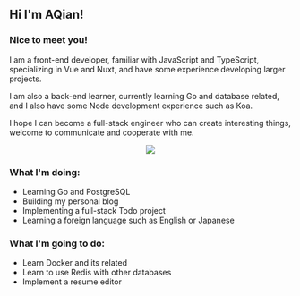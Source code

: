 ## Hi I'm AQian!

### Nice to meet you!

I am a front-end developer, familiar with JavaScript and TypeScript, specializing in Vue and Nuxt, and have some experience developing larger projects.

I am also a back-end learner, currently learning Go and database related, and I also have some Node development experience such as Koa.

I hope I can become a full-stack engineer who can create interesting things, welcome to communicate and cooperate with me.

<div align="center">
  <img src="https://github-readme-stats.vercel.app/api?username=Cupkiller-vip&theme=dark"/>
</div>

### What I'm doing:

- Learning Go and PostgreSQL
- Building my personal blog
- Implementing a full-stack Todo project
- Learning a foreign language such as English or Japanese

### What I'm going to do:

- Learn Docker and its related
- Learn to use Redis with other databases
- Implement a resume editor
